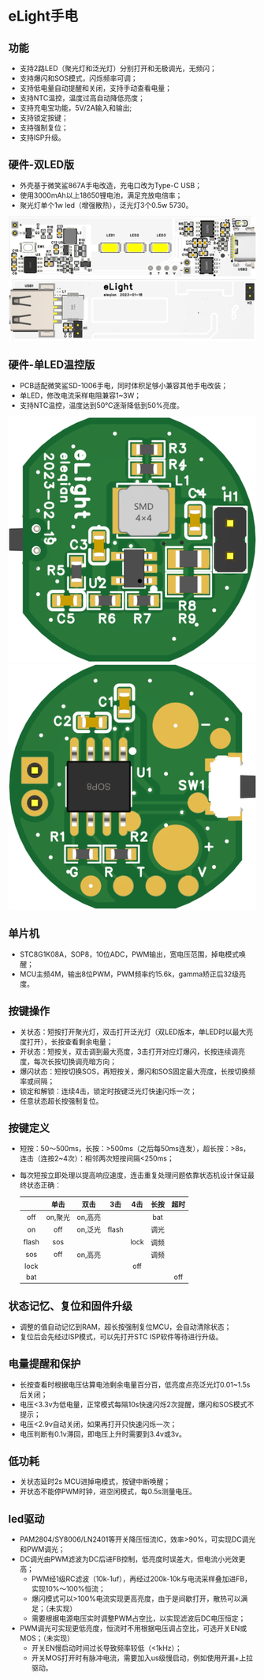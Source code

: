 # eLight手电

## 功能
- 支持2路LED（聚光灯和泛光灯）分别打开和无极调光，无频闪；
- 支持爆闪和SOS模式，闪烁频率可调；
- 支持低电量自动提醒和关闭，支持手动查看电量；
- 支持NTC温控，温度过高自动降低亮度；
- 支持充电宝功能，5V/2A输入和输出;
- 支持锁定按键；
- 支持强制复位；
- 支持ISP升级。

## 硬件-双LED版
- 外壳基于微笑鲨867A手电改造，充电口改为Type-C USB；
- 使用3000mAh以上18650锂电池，满足充放电倍率；
- 聚光灯单个1w led（增强散热），泛光灯3个0.5w 5730。

![PCB正面](doc/867A/3D_PCB_F.png)
![PCB反面](doc/867A/3D_PCB_B.png)

## 硬件-单LED温控版
- PCB适配微笑鲨SD-1006手电，同时体积足够小兼容其他手电改装；
- 单LED，修改电流采样电阻兼容1~3W；
- 支持NTC温控，温度达到50℃逐渐降低到50%亮度。

![PCB正面](doc/SD-1006/3D_PCB_F.png) ![PCB反面](doc/SD-1006/3D_PCB_B.png)

## 单片机
- STC8G1K08A，SOP8，10位ADC，PWM输出，宽电压范围，掉电模式唤醒；
- MCU主频4M，输出8位PWM，PWM频率约15.6k，gamma矫正后32级亮度。

## 按键操作
- 关状态：短按打开聚光灯，双击打开泛光灯（双LED版本，单LED时以最大亮度打开），长按查看剩余电量；
- 开状态：短按关，双击调到最大亮度，3击打开对应灯爆闪，长按连续调亮度，每次长按切换调亮暗方向；
- 爆闪状态：短按切换SOS，再短按关，爆闪和SOS固定最大亮度，长按切换频率或间隔；
- 锁定和解锁：连续4击，锁定时按键泛光灯快速闪烁一次；
- 任意状态超长按强制复位。

## 按键定义
- 短按：50～500ms，长按：>500ms（之后每50ms连发），超长按：>8s，连击（连按2~4次）：相邻两次短按间隔<250ms；
- 每次短按立即处理以提高响应速度，连击重复处理问题依靠状态机设计保证最终状态正确：

    |       | 单击   | 双击  | 3击   | 4击   | 长按   | 超时  |
    | :---: | :---: | :---: | :---: | :---: | :---: | :---: |
    | off   | on,聚光 | on,高亮 |    |       | bat   |       |
    | on    | off   | on,泛光 | flash |     | 调光  |       |
    | flash | sos   |       |       | lock  | 调频  |       |
    | sos   | off   | on,高亮 |     |       | 调频  |       |
    | lock  |       |       |       | off   |       |       |
    | bat   |       |       |       |       |       | off   |

## 状态记忆、复位和固件升级
- 调整的值自动记忆到RAM，超长按强制复位MCU，会自动清除状态；
- 复位后会先经过ISP模式，可以先打开STC ISP软件等待进行升级。

## 电量提醒和保护
- 长按查看时根据电压估算电池剩余电量百分百，低亮度点亮泛光灯0.01~1.5s后关闭；
- 电压<3.3v为低电量，正常模式每隔10s快速闪烁2次提醒，爆闪和SOS模式不提示；
- 电压<2.9v自动关闭，如果再打开只快速闪烁一次；
- 电压判断有0.1v滞回，即电压上升时需要到3.4v或3v。

## 低功耗
- 关状态延时2s MCU进掉电模式，按键中断唤醒；
- 开状态不能停PWM时钟，进空闲模式，每0.5s测量电压。

## led驱动
- PAM2804/SY8006/LN2401等开关降压恒流IC，效率>90%，可实现DC调光和PWM调光；
- DC调光由PWM滤波为DC后进FB控制，低亮度时误差大，但电流小光效更高；
    + PWM经1级RC滤波（10k-1uf），再经过200k-10k与电流采样叠加进FB，实现10%～100%恒流；
    + 爆闪模式可以>100%电流实现更高亮度，由于是间歇打开，散热可以满足；（未实现）
    + 需要根据电源电压实时调整PWM占空比，以实现滤波后DC电压恒定；
- PWM调光可实现更低亮度，恒流时不用根据电压调占空比，可选开关EN或MOS；（未实现）
    + 开关EN慢启动时间过长导致频率较低（<1kHz）；
    + 开关MOS打开时有脉冲电流，需要加入us级慢启动，例如使用开漏+上拉驱动。

